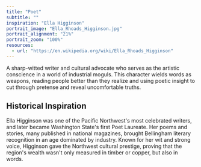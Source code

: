 ```yaml
---
title: "Poet"
subtitle: ""
inspiration: "Ella Higginson"
portrait_image: "Ella_Rhoads_Higginson.jpg"
portrait_alignment: "21%"
portrait_zoom: "100%"
resources:
  - url: "https://en.wikipedia.org/wiki/Ella_Rhoads_Higginson"
---
```


A sharp-witted writer and cultural advocate who serves as the artistic conscience in a world of industrial moguls. This character wields words as weapons, reading people better than they realize and using poetic insight to cut through pretense and reveal uncomfortable truths.

## Historical Inspiration

Ella Higginson was one of the Pacific Northwest's most celebrated writers, and later became Washington State's first Poet Laureate. Her poems and stories, many published in national magazines, brought Bellingham literary recognition in an age dominated by industry. Known for her wit and strong voice, Higginson gave the Northwest cultural prestige, proving that the region's wealth wasn't only measured in timber or copper, but also in words.
